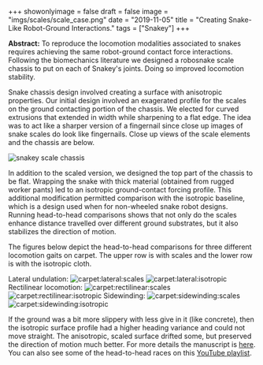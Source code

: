 +++
showonlyimage = false
draft = false
image = "imgs/scales/scale_case.png"
date  = "2019-11-05"
title = "Creating Snake-Like Robot-Ground Interactions."
tags  = ["Snakey"]
+++

**Abstract:** To reproduce the locomotion modalities associated to snakes
requires achieving the same robot-ground contact force interactions.
Following the biomechanics literature we designed a robosnake scale
chassis to put on each of Snakey's joints. Doing so improved locomotion
stability.
<!--more-->

Snake chassis design involved creating a surface with anisotropic
properties. Our initial design involved an exagerated profile for the
scales on the ground contacting portion of the chassis. We elected for
curved extrusions that extended in width while sharpening to a flat
edge. The idea was to act like a sharper version of a fingernail since
close up images of snake scales do look like fingernails.  Close up
views of the scale elements and the chassis are below.

![snakey scale chassis][1]

In addition to the scaled version, we designed the top part of the
chassis to be flat. Wrapping the snake with thick material (obtained
from rugged worker pants) led to an isotropic ground-contact forcing
profile.  This additional modification permitted comparison with the
isotropic baseline, which is a design used when for non-wheeled snake 
robot designs.  Running head-to-head comparisons shows that not only do
the scales enhance distance travelled over different ground substrates,
but it also stabilizes the direction of motion.

The figures below depict the head-to-head comparisons for three
different locomotion gaits on carpet. The upper row is with scales and
the lower row is with the isotropic cloth.

Lateral undulation:
![carpet:lateral:scales][2]
![carpet:lateral:isotropic][3]
Rectilinear locomotion:
![carpet:rectilinear:scales][4]
![carpet:rectilinear:isotropic][5]
Sidewinding:
![carpet:sidewinding:scales][6]
![carpet:sidewinding:isotropic][7]

If the ground was a bit more slippery with less give in it (like
concrete), then the isotropic surface profile had a higher heading
variance and could not move straight. The anisotropic, scaled surface
drifted some, but preserved the direction of motion much better.
For more details the manuscript is
[here](https://doi.org/10.1017/S0263574718001522).   You can also see
some of the head-to-head races on this [YouTube
playlist](https://www.youtube.com/playlist?list=PLWPjf-IY-3dG4p-ylyTQOMnnbCRz80mQS).


[1]: /BioLoco/public/imgs/scales/snakey_cad_design_all.png
[2]: /BioLoco/public/imgs/scales/carpet/tiled_image_lateral_undulation_anisotropic_natural.png
[3]: /BioLoco/public/imgs/scales/carpet/tiled_image_lateral_undulation_isotropic_natural.png
[4]: /BioLoco/public/imgs/scales/carpet/tiled_image_rectilinear_anisotropic_natural.png
[5]: /BioLoco/public/imgs/scales/carpet/tiled_image_rectilinear_isotropic_natural.png
[6]: /BioLoco/public/imgs/scales/carpet/tiled_image_sidewinding_anisotropic_natural.png
[7]: /BioLoco/public/imgs/scales/carpet/tiled_image_sidewinding_isotropic_natural.png

